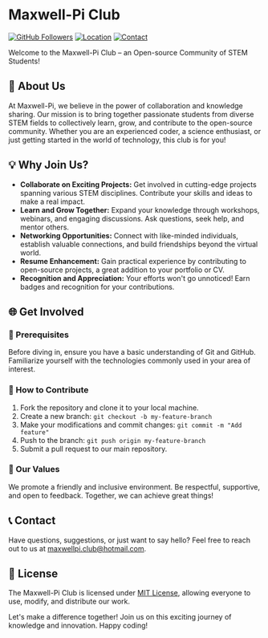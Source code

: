 <!--
<p align="center">
  <img src="path/to/your/logo.png" alt="Maxwell-Pi Club Logo" width="200" />
</p>
-->

# Maxwell-Pi Club

[![GitHub Followers](https://img.shields.io/github/followers/your_username?label=Follow&style=social)](https://github.com/your_username)
[![Location](https://img.shields.io/badge/Location-Canada-red)](#)
[![Contact](https://img.shields.io/badge/Contact-maxwellpi.club%40hotmail.com-blue)](mailto:maxwellpi.club@hotmail.com)

Welcome to the Maxwell-Pi Club – an Open-source Community of STEM Students!

## 🚀 About Us

At Maxwell-Pi, we believe in the power of collaboration and knowledge sharing. Our mission is to bring together passionate students from diverse STEM fields to collectively learn, grow, and contribute to the open-source community. Whether you are an experienced coder, a science enthusiast, or just getting started in the world of technology, this club is for you!

## 💡 Why Join Us?

- **Collaborate on Exciting Projects:** Get involved in cutting-edge projects spanning various STEM disciplines. Contribute your skills and ideas to make a real impact.
- **Learn and Grow Together:** Expand your knowledge through workshops, webinars, and engaging discussions. Ask questions, seek help, and mentor others.
- **Networking Opportunities:** Connect with like-minded individuals, establish valuable connections, and build friendships beyond the virtual world.
- **Resume Enhancement:** Gain practical experience by contributing to open-source projects, a great addition to your portfolio or CV.
- **Recognition and Appreciation:** Your efforts won't go unnoticed! Earn badges and recognition for your contributions.

## 🌐 Get Involved

### 🔧 Prerequisites

Before diving in, ensure you have a basic understanding of Git and GitHub. Familiarize yourself with the technologies commonly used in your area of interest.

### 🎯 How to Contribute

1. Fork the repository and clone it to your local machine.
2. Create a new branch: `git checkout -b my-feature-branch`
3. Make your modifications and commit changes: `git commit -m "Add feature"`
4. Push to the branch: `git push origin my-feature-branch`
5. Submit a pull request to our main repository.

### 🌟 Our Values

We promote a friendly and inclusive environment. Be respectful, supportive, and open to feedback. Together, we can achieve great things!

## 📞 Contact

Have questions, suggestions, or just want to say hello? Feel free to reach out to us at maxwellpi.club@hotmail.com.

## 📜 License

The Maxwell-Pi Club is licensed under [MIT License](LICENSE), allowing everyone to use, modify, and distribute our work.

Let's make a difference together! Join us on this exciting journey of knowledge and innovation. Happy coding!
